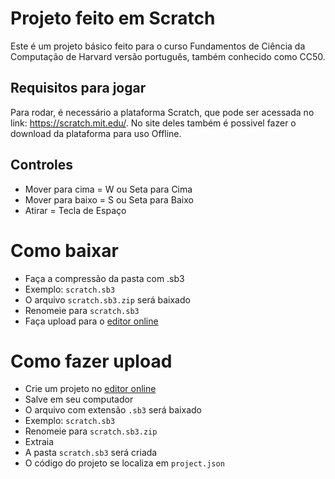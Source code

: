 # Projeto feito em Scratch

Este é um projeto básico feito para o curso Fundamentos de Ciência da Computação de Harvard versão português, também conhecido como CC50.

## Requisitos para jogar

Para rodar, é necessário a plataforma Scratch, que pode ser acessada no link: https://scratch.mit.edu/.
No site deles também é possivel fazer o download da plataforma para uso Offline.

## Controles

- Mover para cima = W ou Seta para Cima
- Mover para baixo = S ou Seta para Baixo
- Atirar = Tecla de Espaço

# Como baixar 

- Faça a compressão da pasta com .sb3
- Exemplo: `scratch.sb3`
- O arquivo `scratch.sb3.zip` será baixado
- Renomeie para `scratch.sb3`
- Faça upload para o [editor online](https://scratch.mit.edu/)

# Como fazer upload

- Crie um projeto no [editor online](https://scratch.mit.edu/)
- Salve em seu computador
- O arquivo com extensão `.sb3` será baixado
- Exemplo: `scratch.sb3`
- Renomeie para `scratch.sb3.zip`
- Extraia
- A pasta `scratch.sb3` será criada
- O código do projeto se localiza em `project.json`
